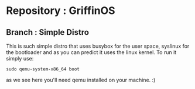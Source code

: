 # Repository : GriffinOS
## Branch : Simple Distro
This is such simple distro that uses busybox for the user space, syslinux for the bootloader and as you can predict it uses the linux kernel. 
To run it simply use:
```
sudo qemu-system-x86_64 boot
```
as we see here you'll need qemu installed on your machine. :)